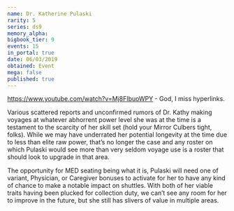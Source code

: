 ```yaml
---
name: Dr. Katherine Pulaski
rarity: 5
series: ds9
memory_alpha:
bigbook_tier: 9
events: 15
in_portal: true
date: 06/03/2019
obtained: Event
mega: false
published: true
---
```


https://www.youtube.com/watch?v=Mj8FIbuoWPY - God, I miss hyperlinks.

Various scattered reports and unconfirmed rumors of Dr. Kathy making voyages at whatever abhorrent power level she was at the time is a testament to the scarcity of her skill set (hold your Mirror Culbers tight, folks). While we may have underrated her potential longevity at the time due to less than elite raw power, that’s no longer the case and any roster on which Pulaski would see more than very seldom voyage use is a roster that should look to upgrade in that area.


The opportunity for MED seating being what it is, Pulaski will need one of variant, Physician, or Caregiver bonuses to activate for her to have any kind of chance to make a notable impact on shuttles. With both of her viable traits having been plucked for collection duty, we can’t see any room for her to improve in the future, but she still has slivers of value in multiple areas.
